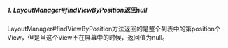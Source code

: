 ##### 1. LayoutManager#findViewByPosition返回null

​	LayoutManager#findViewByPosition方法返回的是整个列表中的第position个View，但是当这个View不在屏幕中的时候，返回值为null。

